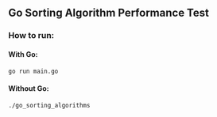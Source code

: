 ## Go Sorting Algorithm Performance Test

### How to run:

#### With Go:

`go run main.go`

#### Without Go:

`./go_sorting_algorithms`

